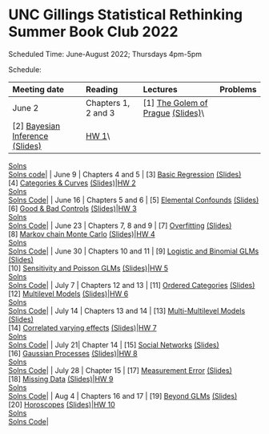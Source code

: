# UNC Gillings Statistical Rethinking Summer Book Club 2022 

Scheduled Time: June-August 2022; Thursdays 4pm-5pm

Schedule:


| Meeting date | Reading | Lectures | Problems |
| :----| :---- | :------------ |:-----|
| June 2  | Chapters 1, 2 and 3 | [1] [The Golem of Prague](https://youtu.be/cclUd_HoRlo) [(Slides)](https://speakerdeck.com/rmcelreath/statistical-rethinking-2022-lecture-01)\
[2] [Bayesian Inference](https://www.youtube.com/watch?v=guTdrfycW2Q&list=PLDcUM9US4XdMROZ57-OIRtIK0aOynbgZN&index=2) [(Slides)](https://speakerdeck.com/rmcelreath/statistical-rethinking-2022-lecture-02)|[HW 1](https://github.com/rmcelreath/stat_rethinking_2022/raw/main/homework/week01.pdf)\
[Solns](https://github.com/rmcelreath/stat_rethinking_2022/raw/main/homework/week01_solutions.pdf)\
[Solns code](https://raw.githubusercontent.com/rmcelreath/stat_rethinking_2022/main/homework/week01_solutions.r)|
| June 9 | Chapters 4 and 5 | [3] [Basic Regression](https://www.youtube.com/watch?v=zYYBtxHWE0A) [(Slides)](https://speakerdeck.com/rmcelreath/statistical-rethinking-2022-lecture-03)\
[4] [Categories & Curves](https://youtu.be/QiHKdvAbYII) [(Slides)](https://speakerdeck.com/rmcelreath/statistical-rethinking-2022-lecture-04)|[HW 2](https://github.com/rmcelreath/stat_rethinking_2022/raw/main/homework/week02.pdf)\
[Solns](https://github.com/rmcelreath/stat_rethinking_2022/raw/main/homework/week02_solutions.pdf)\
[Solns Code](https://github.com/rmcelreath/stat_rethinking_2022/raw/main/homework/week02_solutions.R)|
| June 16 | Chapters 5 and 6 |  [5] [Elemental Confounds](https://youtu.be/UpP-_mBvECI) [(Slides)](https://speakerdeck.com/rmcelreath/statistical-rethinking-2022-lecture-05)\
[6] [Good & Bad Controls](https://www.youtube.com/watch?v=NSuTaeW6Orc&list=PLDcUM9US4XdMROZ57-OIRtIK0aOynbgZN&index=6) [(Slides)](https://speakerdeck.com/rmcelreath/statistical-rethinking-2022-lecture-06)|[HW 3](https://github.com/rmcelreath/stat_rethinking_2022/blob/main/homework/week03.pdf)\
[Solns](https://github.com/rmcelreath/stat_rethinking_2022/blob/main/homework/week03_solutions.pdf)\
[Solns Code](https://github.com/rmcelreath/stat_rethinking_2022/blob/main/homework/week03_solutions.R)|
| June 23 | Chapters 7, 8 and 9 | [7] [Overfitting](https://www.youtube.com/watch?v=odGAAJDlgp8&list=PLDcUM9US4XdMROZ57-OIRtIK0aOynbgZN&index=7) [(Slides)](https://speakerdeck.com/rmcelreath/statistical-rethinking-2022-lecture-07)\
[8] [Markov chain Monte Carlo](https://www.youtube.com/watch?v=Qqz5AJjyugM&list=PLDcUM9US4XdMROZ57-OIRtIK0aOynbgZN&index=8&pp=sAQB) [(Slides)](https://speakerdeck.com/rmcelreath/statistical-rethinking-2022-lecture-08)|[HW 4](https://github.com/rmcelreath/stat_rethinking_2022/blob/main/homework/week04.pdf)\
[Solns](https://github.com/rmcelreath/stat_rethinking_2022/blob/main/homework/week04_solutions.pdf)\
[Solns Code](https://github.com/rmcelreath/stat_rethinking_2022/blob/main/homework/week04_solutions.R)|
| June 30 | Chapters 10 and 11 | [9] [Logistic and Binomial GLMs](https://www.youtube.com/watch?v=nPi5yGbfxuo&list=PLDcUM9US4XdMROZ57-OIRtIK0aOynbgZN&index=9) [(Slides)](https://speakerdeck.com/rmcelreath/statistical-rethinking-2022-lecture-09)\
[10] [Sensitivity and Poisson GLMs](https://www.youtube.com/watch?v=YrwL6t0kW2I&list=PLDcUM9US4XdMROZ57-OIRtIK0aOynbgZN&index=10) [(Slides)](https://speakerdeck.com/rmcelreath/statistical-rethinking-2022-lecture-10)|[HW 5](https://github.com/rmcelreath/stat_rethinking_2022/blob/main/homework/week05.pdf)\
[Solns](https://github.com/rmcelreath/stat_rethinking_2022/blob/main/homework/week05_solutions.pdf)\
[Solns Code](https://github.com/rmcelreath/stat_rethinking_2022/blob/main/homework/week05_solutions.R)|
| July 7 | Chapters 12 and 13 | [11] [Ordered Categories](https://www.youtube.com/watch?v=-397DMPooR8&list=PLDcUM9US4XdMROZ57-OIRtIK0aOynbgZN&index=11) [(Slides)](https://speakerdeck.com/rmcelreath/statistical-rethinking-2022-lecture-11)\
[12] [Multilevel Models](https://www.youtube.com/watch?v=SocRgsf202M&list=PLDcUM9US4XdMROZ57-OIRtIK0aOynbgZN&index=12) [(Slides)](https://speakerdeck.com/rmcelreath/statistical-rethinking-2022-lecture-12)|[HW 6](https://github.com/rmcelreath/stat_rethinking_2022/blob/main/homework/week06.pdf)\
[Solns](https://github.com/rmcelreath/stat_rethinking_2022/blob/main/homework/week06_solutions.pdf)\
[Solns Code](https://github.com/rmcelreath/stat_rethinking_2022/blob/main/homework/week06_solutions.R)|
| July 14 | Chapters 13 and 14 | [13] [Multi-Multilevel Models](https://www.youtube.com/watch?v=n2aJYtuGu54&list=PLDcUM9US4XdMROZ57-OIRtIK0aOynbgZN&index=13) [(Slides)](https://speakerdeck.com/rmcelreath/statistical-rethinking-2022-lecture-13)\
[14] [Correlated varying effects](https://www.youtube.com/watch?v=XDoAglqd7ss&list=PLDcUM9US4XdMROZ57-OIRtIK0aOynbgZN&index=14) [(Slides)](https://speakerdeck.com/rmcelreath/statistical-rethinking-2022-lecture-14)|[HW 7](https://github.com/rmcelreath/stat_rethinking_2022/blob/main/homework/week07.pdf)\
[Solns](https://github.com/rmcelreath/stat_rethinking_2022/blob/main/homework/week07_solutions.pdf)\
[Solns Code](https://github.com/rmcelreath/stat_rethinking_2022/blob/main/homework/week07_solutions.R)|
| July 21| Chapter 14 | [15] [Social Networks](https://www.youtube.com/watch?v=L_QumFUv7C8&list=PLDcUM9US4XdMROZ57-OIRtIK0aOynbgZN&index=15) [(Slides)](https://speakerdeck.com/rmcelreath/statistical-rethinking-2022-lecture-15)\
[16] [Gaussian Processes](https://www.youtube.com/watch?v=PIuqxOBJqLU&list=PLDcUM9US4XdMROZ57-OIRtIK0aOynbgZN&index=16) [(Slides)](https://speakerdeck.com/rmcelreath/statistical-rethinking-2022-lecture-16)|[HW 8](https://github.com/rmcelreath/stat_rethinking_2022/blob/main/homework/week08.pdf)\
[Solns](https://github.com/rmcelreath/stat_rethinking_2022/blob/main/homework/week08_solutions.pdf)\
[Solns Code](https://github.com/rmcelreath/stat_rethinking_2022/blob/main/homework/week08_solutions.R)|
| July 28 | Chapter 15 | [17] [Measurement Error](https://www.youtube.com/watch?v=lTFAB6QmwHM&list=PLDcUM9US4XdMROZ57-OIRtIK0aOynbgZN&index=17) [(Slides)](https://speakerdeck.com/rmcelreath/statistical-rethinking-2022-lecture-17)\
[18] [Missing Data](https://www.youtube.com/watch?v=oMiSb8GKR0o&list=PLDcUM9US4XdMROZ57-OIRtIK0aOynbgZN&index=18) [(Slides)](https://speakerdeck.com/rmcelreath/statistical-rethinking-2022-lecture-18)|[HW 9](https://github.com/rmcelreath/stat_rethinking_2022/blob/main/homework/week09.pdf)\
[Solns](https://github.com/rmcelreath/stat_rethinking_2022/blob/main/homework/week09_solutions.pdf)\
[Solns Code](https://github.com/rmcelreath/stat_rethinking_2022/blob/main/homework/week09_solutions.R)|
| Aug 4 | Chapters 16 and 17 | [19] [Beyond GLMs](https://www.youtube.com/watch?v=Doaod09YitA&list=PLDcUM9US4XdMROZ57-OIRtIK0aOynbgZN&index=19) [(Slides)](https://speakerdeck.com/rmcelreath/statistical-rethinking-2022-lecture-19)\
[20] [Horoscopes](https://www.youtube.com/watch?v=qV3eos7maGs&list=PLDcUM9US4XdMROZ57-OIRtIK0aOynbgZN&index=20) [(Slides)](https://speakerdeck.com/rmcelreath/statistical-rethinking-2022-lecture-20)|[HW 10](https://github.com/rmcelreath/stat_rethinking_2022/blob/main/homework/week10.pdf)\
[Solns](https://github.com/rmcelreath/stat_rethinking_2022/blob/main/homework/week10_solutions.pdf)\
[Solns Code](https://github.com/rmcelreath/stat_rethinking_2022/blob/main/homework/week10_solutions.R)|
